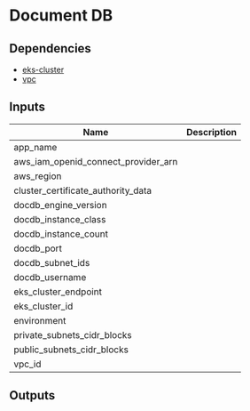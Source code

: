 # Document DB

## Dependencies

* [eks-cluster](../../../core/eks-cluster/)
* [vpc](../../../core/vpc/)

## Inputs

|Name                 |Description          |
|---------------------|---------------------|
|app_name
|aws_iam_openid_connect_provider_arn |
|aws_region                          |
|cluster_certificate_authority_data  |
|docdb_engine_version                |
|docdb_instance_class                |
|docdb_instance_count                |
|docdb_port                          |
|docdb_subnet_ids                    |
|docdb_username                      |
|eks_cluster_endpoint                |
|eks_cluster_id                      |
|environment                         |
|private_subnets_cidr_blocks         |
|public_subnets_cidr_blocks          |
|vpc_id                              |

## Outputs

